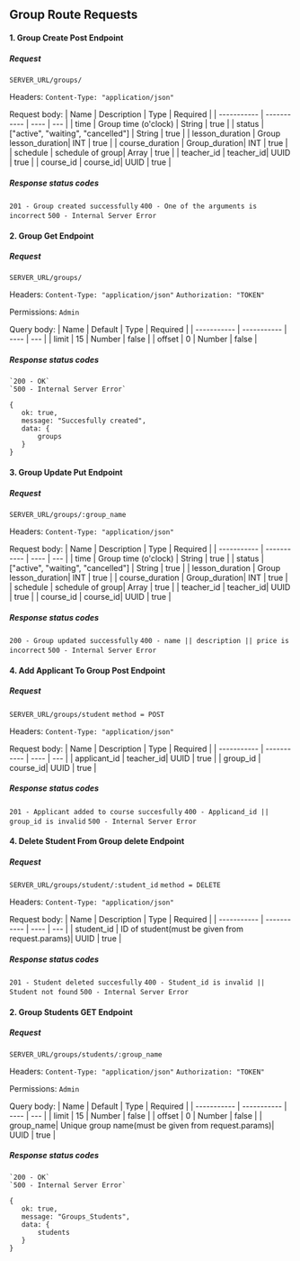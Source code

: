 ## Group Route Requests

#### 1. Group Create Post Endpoint

##### Request

`SERVER_URL/groups/`

Headers:
`Content-Type: "application/json"`

Request body:
| Name | Description | Type | Required |
| ----------- | ----------- | ---- | --- |
| time | Group time (o'clock)  | String | true |
| status | ["active", "waiting", "cancelled"] | String | true |
| lesson_duration | Group lesson_duration| INT | true | 
| course_duration | Group_duration| INT | true |
| schedule | schedule of group| Array | true |
| teacher_id | teacher_id| UUID | true |
| course_id | course_id| UUID | true | 


##### Response status codes

`201 - Group created successfully`
`400 - One of the arguments is incorrect`
`500 - Internal Server Error`


#### 2. Group Get Endpoint

##### Request

`SERVER_URL/groups/`

Headers:
`Content-Type: "application/json"`
`Authorization: "TOKEN"`

Permissions:
`Admin`

Query body:
| Name | Default | Type | Required |
| ----------- | ----------- | ---- | --- |
| limit | 15 | Number | false |
| offset | 0 | Number | false |

##### Response status codes  

    `200 - OK`
    `500 - Internal Server Error`

    {
       ok: true,
       message: "Succesfully created",
       data: {
           groups
       }
    }


 
 

#### 3. Group Update Put Endpoint

##### Request

`SERVER_URL/groups/:group_name`

Headers:
`Content-Type: "application/json"`

Request body:
| Name | Description | Type | Required |
| ----------- | ----------- | ---- | --- |
| time | Group time (o'clock)  | String | true |
| status | ["active", "waiting", "cancelled"] | String | true |
| lesson_duration | Group lesson_duration| INT | true | 
| course_duration | Group_duration| INT | true |
| schedule | schedule of group| Array | true |
| teacher_id | teacher_id| UUID | true |
| course_id | course_id| UUID | true | 

##### Response status codes

`200 - Group updated successfully`
`400 - name || description || price is incorrect`
`500 - Internal Server Error`



#### 4. Add Applicant To Group  Post Endpoint

##### Request

`SERVER_URL/groups/student`
`method = POST`

Headers:
`Content-Type: "application/json"`

Request body:
| Name | Description | Type | Required |
| ----------- | ----------- | ---- | --- | 
| applicant_id | teacher_id| UUID | true |
| group_id | course_id| UUID | true | 


##### Response status codes

`201 - Applicant added to course succesfully`
`400 - Applicand_id || group_id is invalid`
`500 - Internal Server Error`




#### 4. Delete Student From Group delete Endpoint

##### Request

`SERVER_URL/groups/student/:student_id`
`method = DELETE`

Headers:
`Content-Type: "application/json"`

Request body:
| Name | Description | Type | Required |
| ----------- | ----------- | ---- | --- | 
| student_id | ID of student(must be given from request.params)| UUID | true | 


##### Response status codes

`201 - Student deleted succesfully`
`400 - Student_id is invalid || Student not found`
`500 - Internal Server Error`



#### 2. Group Students GET Endpoint

##### Request

`SERVER_URL/groups/students/:group_name`

Headers:
`Content-Type: "application/json"`
`Authorization: "TOKEN"`

Permissions:
`Admin`

Query body:
| Name | Default | Type | Required |
| ----------- | ----------- | ---- | --- |
| limit | 15 | Number | false |
| offset | 0 | Number | false |
| group_name| Unique group name(must be given from request.params)| UUID | true | 


##### Response status codes  
 
    `200 - OK`
    `500 - Internal Server Error`

    {
       ok: true,
       message: "Groups_Students",
       data: {
           students
       }
    }
